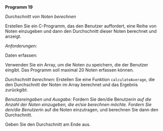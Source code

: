 **Programm 19**

*Durchschnitt von Noten berechnen*


Erstellen Sie ein C-Programm, das den Benutzer auffordert, eine Reihe von Noten einzugeben und dann den Durchschnitt dieser Noten berechnet und anzeigt.

*Anforderungen:*

Daten erfassen:

Verwenden Sie ein Array, um die Noten zu speichern, die der Benutzer eingibt.
Das Programm soll maximal 20 Noten erfassen können. 

*Durchschnitt berechnen:*
Erstellen Sie eine Funktion `calculateAverage`, die den Durchschnitt der Noten im Array berechnet und das Ergebnis zurückgibt.

*Benutzereingaben und Ausgabe:*
Fordern Sie den/die Benutzer*in auf die Anzahl der Noten einzugeben, die er/sie berechnen möchte.
Fordern Sie den/die Benutzer*in auf die Noten einzutragen, und berechnen Sie dann den Durchschnitt.


Geben Sie den Durchschnitt am Ende aus.
